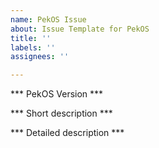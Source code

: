 ```yaml
---
name: PekOS Issue
about: Issue Template for PekOS
title: ''
labels: ''
assignees: ''

---
```


*** PekOS Version ***

*** Short description  ***

*** Detailed description ***
